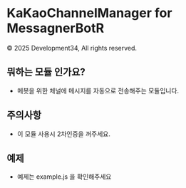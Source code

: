 
# KaKaoChannelManager for MessagnerBotR

© 2025 Development34, All rights reserved.

## 뭐하는 모듈 인가요?
* 메봇을 위한 체널에 메시지를 자동으로 전송해주는 모듈입니다.

## 주의사항
* 이 모듈 사용시 2차인증을 꺼주세요.

## 예제
* 예제는 example.js 을 확인해주세요
